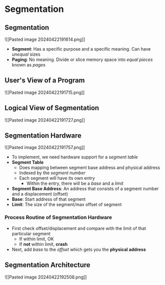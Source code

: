 # Segmentation
## Segmentation
![[Pasted image 20240422191614.png]]
- **Segment**: Has a specific purpose and a specific meaning. Can have *unequal* sizes
- **Paging**: No meaning. Divide or slice memory space into *equal pieces* known as *pages*

## User's View of a Program
![[Pasted image 20240422191715.png]]

## Logical View of Segmentation
![[Pasted image 20240422191727.png]]

## Segmentation Hardware
![[Pasted image 20240422191757.png]]
- To implement, we need hardware support for a *segment table*
- **Segment Table**
	- Does mapping between segment base address and physical address
	- Indexed by the *segment number* 
	- Each segment will have its own entry
		- Within the entry, there will be a *base* and a *limit*
- **Segment Base Address**: An address that consists of a segment number and a displacement (offset)
- **Base**: Start address of that segment
- **Limit**: The size of the segment/max offset of segment

### Process Routine of Segmentation Hardware
- First check offset/displacement and compare with the limit of that particular segment
	- If within limit, OK
	- If **not** within limit, **crash**
- Next, add *base* to the *offset* which gets you the **physical address**

## Segmentation Architecture
![[Pasted image 20240422192508.png]]